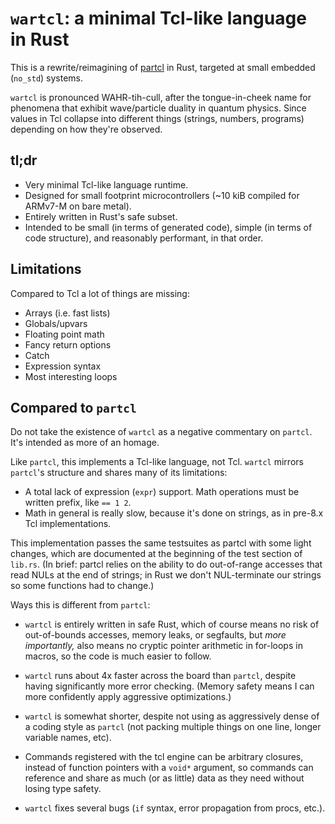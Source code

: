 # `wartcl`: a minimal Tcl-like language in Rust

This is a rewrite/reimagining of [partcl] in Rust, targeted at small embedded
(`no_std`) systems.

`wartcl` is pronounced WAHR-tih-cull, after the tongue-in-cheek name for
phenomena that exhibit wave/particle duality in quantum physics. Since values in
Tcl collapse into different things (strings, numbers, programs) depending on how
they're observed.

## tl;dr

- Very minimal Tcl-like language runtime.
- Designed for small footprint microcontrollers (~10 kiB compiled for ARMv7-M on
  bare metal).
- Entirely written in Rust's safe subset.
- Intended to be small (in terms of generated code), simple (in terms of code
  structure), and reasonably performant, in that order.

## Limitations

Compared to Tcl a lot of things are missing:

- Arrays (i.e. fast lists)
- Globals/upvars
- Floating point math
- Fancy return options
- Catch
- Expression syntax
- Most interesting loops

## Compared to `partcl`

Do not take the existence of `wartcl` as a negative commentary on `partcl`. It's
intended as more of an homage.

Like `partcl`, this implements a Tcl-like language, not Tcl. `wartcl` mirrors
`partcl`'s structure and shares many of its limitations:

- A total lack of expression (`expr`) support. Math operations must be written
  prefix, like `== 1 2`.
- Math in general is really slow, because it's done on strings, as in pre-8.x
  Tcl implementations.

This implementation passes the same testsuites as partcl with some light
changes, which are documented at the beginning of the test section of `lib.rs`.
(In brief: partcl relies on the ability to do out-of-range accesses that read
NULs at the end of strings; in Rust we don't NUL-terminate our strings so some
functions had to change.)

Ways this is different from `partcl`:

- `wartcl` is entirely written in safe Rust, which of course means no risk of
  out-of-bounds accesses, memory leaks, or segfaults, but _more importantly,_
  also means no cryptic pointer arithmetic in for-loops in macros, so the code
  is much easier to follow.

- `wartcl` runs about 4x faster across the board than `partcl`, despite having
  significantly more error checking. (Memory safety means I can more confidently
  apply aggressive optimizations.)

- `wartcl` is somewhat shorter, despite not using as aggressively dense of a
  coding style as `partcl` (not packing multiple things on one line, longer
  variable names, etc).

- Commands registered with the tcl engine can be arbitrary closures, instead of
  function pointers with a `void*` argument, so commands can reference and share
  as much (or as little) data as they need without losing type safety.

- `wartcl` fixes several bugs (`if` syntax, error propagation from procs, etc.).


[partcl]: https://github.com/zserge/partcl
